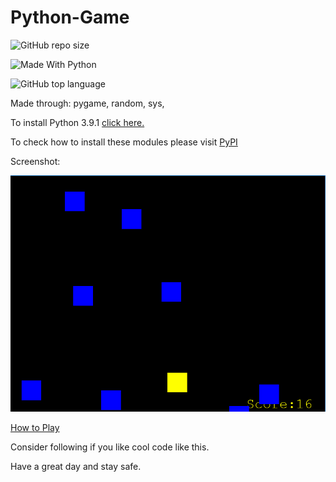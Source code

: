 # Python-Game

![GitHub repo size](https://img.shields.io/github/repo-size/tech35/Python-Game?label=Repository%20File%20Size&style=plastic)

<img src="https://img.shields.io/badge/Made%20With-Python-yellow.svg" alt="Made With Python">

![GitHub top language](https://img.shields.io/github/languages/top/tech35/Python-Game?style=plastic)

Made through: pygame, random, sys,

To install Python 3.9.1 [click here.](https://www.python.org/downloads/)

To check how to install these modules please visit [PyPI](https://pypi.org/)

Screenshot: 

![ ](https://github.com/tech35/Python-Game/blob/main/screenshot.png?raw=true)

[How to Play](https://github.com/tech35/Python-Game/blob/main/instructions.txt)

Consider following if you like cool code like this.

Have a great day and stay safe.
